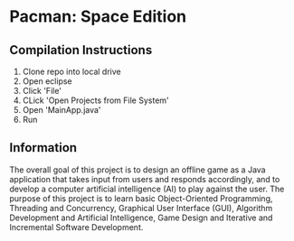 # Pacman: Space Edition

## Compilation Instructions
1. Clone repo into local drive
2. Open eclipse
3. Click 'File'
4. CLick 'Open Projects from File System'
5. Open 'MainApp.java'
6. Run

## Information
The overall goal of this project is to design an offline game as a Java application that takes 
input from users and responds accordingly, and to develop a computer artificial intelligence 
(AI) to play against the user. The purpose of this project is to learn basic Object-Oriented 
Programming,  Threading and  Concurrency, Graphical User Interface (GUI), Algorithm Development 
and Artificial Intelligence, Game Design and Iterative and Incremental Software Development. 

